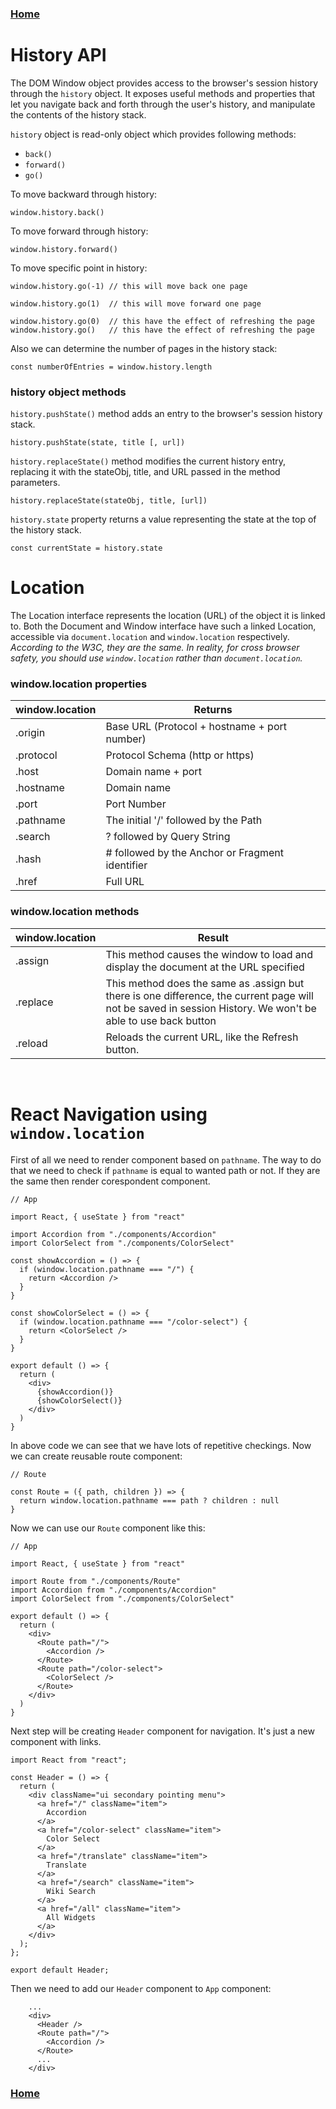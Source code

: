 ### [Home](https://sergeyisakhanyan.github.io/fg-docs)

# History API

The DOM Window object provides access to the browser's session history through the `history` object.
It exposes useful methods and properties that let you navigate back and forth through the user's history, and manipulate the contents of the history stack.

`history` object is read-only object which provides following methods:

- `back()`
- `forward()`
- `go()`

To move backward through history:

```
window.history.back()
```

To move forward through history:

```
window.history.forward()
```

To move specific point in history:

```
window.history.go(-1) // this will move back one page

window.history.go(1)  // this will move forward one page

window.history.go(0)  // this have the effect of refreshing the page
window.history.go()   // this have the effect of refreshing the page
```

Also we can determine the number of pages in the history stack:

```
const numberOfEntries = window.history.length
```

### history object methods

`history.pushState()` method adds an entry to the browser's session history stack.
```
history.pushState(state, title [, url])
```

`history.replaceState()` method modifies the current history entry, replacing it with the stateObj, title, and URL passed in the method parameters.
```
history.replaceState(stateObj, title, [url])
```

`history.state` property returns a value representing the state at the top of the history stack.
```
const currentState = history.state
```


# Location

The Location interface represents the location (URL) of the object it is linked to.
Both the Document and Window interface have such a linked Location, accessible via `document.location` and `window.location` respectively.
*According to the W3C, they are the same. In reality, for cross browser safety, you should use `window.location` rather than `document.location`.*

### window.location properties

| window.location 	| Returns                                         	|
|-----------------	|-------------------------------------------------	|
| .origin         	| Base URL (Protocol + hostname + port number)    	|
| .protocol       	| Protocol Schema (http or https)                 	|
| .host           	| Domain name + port                              	|
| .hostname       	| Domain name                                     	|
| .port           	| Port Number                                     	|
| .pathname       	| The initial '/' followed by the Path            	|
| .search         	| ? followed by Query String                      	|
| .hash           	| # followed by the Anchor or Fragment identifier 	|
| .href           	| Full URL                                        	|

### window.location methods

| window.location 	| Result                                          	|
|-----------------	|-------------------------------------------------	|
| .assign         	| This method causes the window to load and display the document at the URL specified |
| .replace          | This method does the same as .assign but there is one difference, the current page will not be saved in session History. We won't be able to use back button |
| .reload         	| Reloads the current URL, like the Refresh button. |    

&nbsp;
&nbsp;
&nbsp;
&nbsp;
  
# React Navigation using `window.location`

First of all we need to render component based on `pathname`. The way to do that we need to check if `pathname` is equal to wanted path or not. If they are the same then render corespondent component.

```
// App

import React, { useState } from "react"

import Accordion from "./components/Accordion"
import ColorSelect from "./components/ColorSelect"

const showAccordion = () => {
  if (window.location.pathname === "/") {
    return <Accordion />
  }
}

const showColorSelect = () => {
  if (window.location.pathname === "/color-select") {
    return <ColorSelect />
  }
}

export default () => {
  return (
    <div>
      {showAccordion()}
      {showColorSelect()}
    </div>
  )
}
```

In above code we can see that we have lots of repetitive checkings. Now we can create reusable route component:

```
// Route

const Route = ({ path, children }) => {
  return window.location.pathname === path ? children : null
}
```

Now we can use our `Route` component like this:

```
// App

import React, { useState } from "react"

import Route from "./components/Route"
import Accordion from "./components/Accordion"
import ColorSelect from "./components/ColorSelect"

export default () => {
  return (
    <div>
      <Route path="/">
        <Accordion />
      </Route>
      <Route path="/color-select">
        <ColorSelect />
      </Route>
    </div>
  )
}
```

Next step will be creating `Header` component for navigation. It's just a new component with links.

```
import React from "react";

const Header = () => {
  return (
    <div className="ui secondary pointing menu">
      <a href="/" className="item">
        Accordion
      </a>
      <a href="/color-select" className="item">
        Color Select
      </a>
      <a href="/translate" className="item">
        Translate
      </a>
      <a href="/search" className="item">
        Wiki Search
      </a>
      <a href="/all" className="item">
        All Widgets
      </a>
    </div>
  );
};

export default Header;
```

Then we need to add our `Header` component to `App` component:
```
    ...
    <div>
      <Header />
      <Route path="/">
        <Accordion />
      </Route>
      ...
    </div>
```



### [Home](https://sergeyisakhanyan.github.io/fg-docs)
